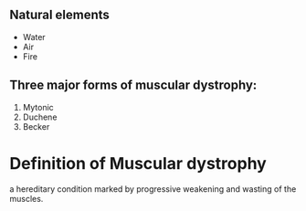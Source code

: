 
<!DOCTYPE html>
<html>
<head>
<meta charset="utf-8">

<body>
<p1> <h2>Natural elements</h2>

<ul>
  <li>Water</li>
  <li>Air</li>
  <li>Fire</li>
</ul>  
</p1>

<p2><h2>Three major forms of muscular dystrophy:</h2>

<ol>
  <li>Mytonic</li>
  <li>Duchene</li>
  <li>Becker</li>
</ol> 
</p2>

<p3><h1>Definition of Muscular dystrophy</h1>

<p>a hereditary condition marked by progressive weakening and wasting of the muscles.</p>
</p3>

</body>
</html>
